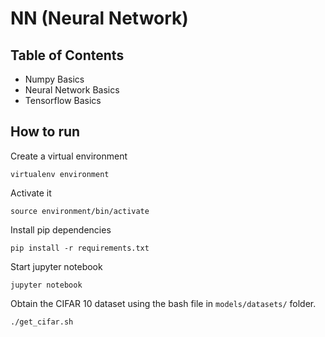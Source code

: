 # NN (Neural Network)

## Table of Contents

* Numpy Basics
* Neural Network Basics
* Tensorflow Basics

## How to run

Create a virtual environment

    virtualenv environment

Activate it

    source environment/bin/activate

Install pip dependencies

    pip install -r requirements.txt

Start jupyter notebook

    jupyter notebook

Obtain the CIFAR 10 dataset using the bash file in `models/datasets/` folder.

    ./get_cifar.sh
